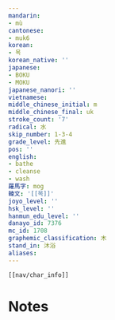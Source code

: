 ```yaml
---
mandarin:
- mù
cantonese:
- muk6
korean:
- 목
korean_native: ''
japanese:
- BOKU
- MOKU
japanese_nanori: ''
vietnamese:
middle_chinese_initial: m
middle_chinese_final: uk
stroke_count: '7'
radical: 水
skip_number: 1-3-4
grade_level: 先進
pos: ''
english:
- bathe
- cleanse
- wash
羅馬字: mog
韓文: '[[목]]'
joyo_level: ''
hsk_level: ''
hanmun_edu_level: ''
danayo_id: 7376
mc_id: 1708
graphemic_classification: 木
stand_in: 沐浴
aliases:
---
```

```meta-bind-embed
[[nav/char_info]]
```

# Notes
